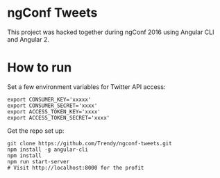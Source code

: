 # ngConf Tweets

This project was hacked together during ngConf 2016 using Angular CLI and Angular 2.

# How to run

Set a few environment variables for Twitter API access:

```
export CONSUMER_KEY='xxxxx'
export CONSUMER_SECRET='xxxx'
export ACCESS_TOKEN_KEY='xxxx'
export ACCESS_TOKEN_SECRET='xxxx'
```
Get the repo set up:

```
git clone https://github.com/Trendy/ngconf-tweets.git
npm install -g angular-cli
npm install
npm run start-server
# Visit http://localhost:8000 for the profit
```

